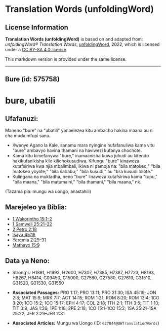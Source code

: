 # Translation Words (unfoldingWord)

## License Information

**Translation Words (unfoldingWord)** is based on and adapted from: _unfoldingWord® Translation Words_, [unfoldingWord](https://unfoldingword.org/utw), 2022, which is licensed under a [CC BY-SA 4.0 license](https://creativecommons.org/licenses/by-sa/4.0/legalcode.en).

This markdown version is provided under the same license.



--------------------------------

## Bure (id: 575758)

bure, ubatili
=============

Ufafanuzi:
----------

Maneno "bure" na "ubatili" yanaelezea kitu ambacho hakina maana au ni cha muda mfupi sana.

* Kwenye Agano la Kale, sanamu mara nyingine hufafanuliwa kama vitu "bure" ambavyo havina thamani na haviwezi kufanya chochote.
* Kama kitu kimefanywa "bure," inamaanisha kuwa juhudi au kitendo hakikufanikisha kile kilichokusudiwa. Kifungu "bure" kinaweza kutafsiriwa kwa njia mbalimbali, ikiwa ni pamoja na: "bila matokeo;" "bila matokeo yoyote;" "bila sababu;" "bila kusudi," au "bila kusudi lolote."
* Kulingana na muktadha, neno "bure" linaweza kutafsiriwa kama "tupu," "bila maana," "bila matumaini," "bila thamani," "bila maana," nk.

(Tazama pia: mungu wa uongo, anastahili)

Marejeleo ya Biblia:
--------------------

* [1 Wakorintho 15:1–2](https://ref.ly/1Cor15:1-1Cor15:2)
* [1 Samweli 25:21–22](https://ref.ly/1Sam25:21-1Sam25:22)
* [2 Petro 2:18](https://ref.ly/2Pet2:18)
* [Isaya 45:19](https://ref.ly/Isa45:19)
* [Yeremia 2:29–31](https://ref.ly/Jer2:29-Jer2:31)
* [Mathayo 15:9](https://ref.ly/Matt15:9)

Data ya Neno:
-------------

* Strong's: H1891, H1892, H2600, H7307, H7385, H7387, H7723, H8193, H8267, H8414, G09450, G15000, G27560, G27580, G27610, G31510, G31520, G31530, G31550

* **Associated Passages:** PRO 1:17; PRO 13:11; PRO 31:30; ISA 45:19; JON 2:8; MAT 15:9; MRK 7:7; ACT 14:15; ROM 1:21; ROM 8:20; ROM 13:4; 1CO 3:20; 1CO 15:2; 1CO 15:17; EPH 4:17; COL 2:18; 1TH 2:1; 1TH 3:5; TIT 1:10; TIT 3:9; JAS 1:26; 1PE 1:18; 2PE 2:18; 1CO 15:1–1CO 15:2; 1SA 25:21–1SA 25:22; JER 2:29–JER 2:31
* **Associated Articles:** Mungu wa Uongo (ID: `627044@UWTranslationWords`)

